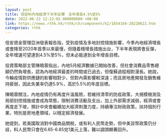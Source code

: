 ```yaml
---
layout: post
title: 信安料內地經濟下半年反彈　全年增長4.5%至5%
date: 2022-06-22 12:22:02.000000000 +08:00
link: https://news.rthk.hk/rthk/ch/component/k2/1654164-20220622.htm
categories: rthk
---
```


信安資金管理亞洲發表報告指，受到疫情及多地封控措施影響，今季內地經濟增長或會降至2020年首季以來最慢，但隨着穩增長措施出台，下半年表現將會反彈，全年增速可望達到4.5%至5%，但未必能達到全年增長目標。

投資策略部主管陳曉蓉指出，內地5月經濟數據已開始改善，但社會消費品零售總額仍然負增長，認為內地經濟最差的時間或已過去，但復蘇過程相對漫長。她說，今輪疫情對供應鏈的影響相對少，但對內需影響較深遠；而且房地產開發及銷售維持疲弱，因此失業率仍達5.9%，高於5.5%的年度目標。

陳曉蓉關注，內地疫情仍有再度升溫風險，若維持清零的防疫政策，大規模檢測及局部封控措施或會成為常態，限制消費活動及支出，加上外部需求減弱，經濟或會再度走下坡，預計中央會繼續加大經濟刺激力度，持續專注財政政策，扶持個別行業，特別是房地產領域，以穩定經濟發展。

她提到，若美國取消對中國商品關稅，或有利人民幣走勢，但中美貨幣政策仍分歧，料人民幣只會在6.65-6.85兌1美元上落，難以調頭顯著回升。
